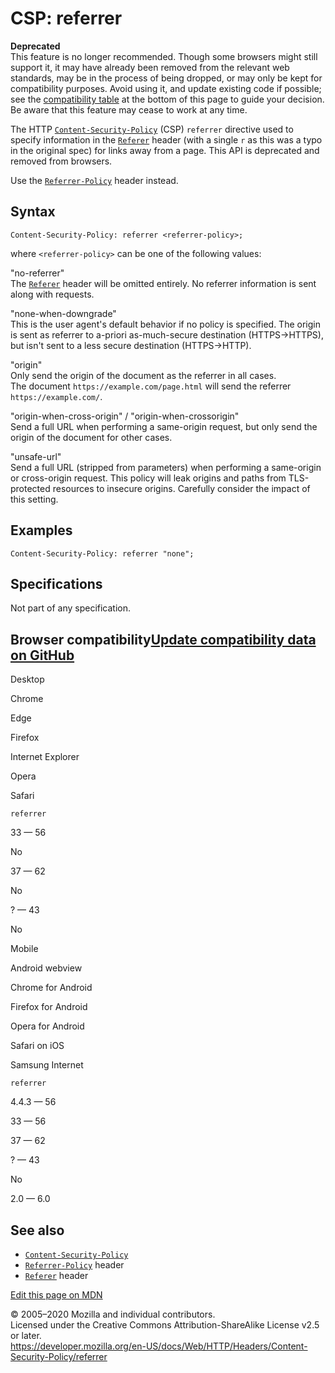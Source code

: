 CSP: referrer
=============

**Deprecated**  
This feature is no longer recommended. Though some browsers might still support it, it may have already been removed from the relevant web standards, may be in the process of being dropped, or may only be kept for compatibility purposes. Avoid using it, and update existing code if possible; see the [compatibility table](#Browser_compatibility) at the bottom of this page to guide your decision. Be aware that this feature may cease to work at any time.

The HTTP [`Content-Security-Policy`](../content-security-policy) (CSP) `referrer` directive used to specify information in the [`Referer`](../referer) header (with a single `r` as this was a typo in the original spec) for links away from a page. This API is deprecated and removed from browsers.

Use the [`Referrer-Policy`](../referrer-policy) header instead.

Syntax
------

    Content-Security-Policy: referrer <referrer-policy>;

where `<referrer-policy>` can be one of the following values:

"no-referrer"  
The [`Referer`](../referer) header will be omitted entirely. No referrer information is sent along with requests.

"none-when-downgrade"  
This is the user agent's default behavior if no policy is specified. The origin is sent as referrer to a-priori as-much-secure destination (HTTPS-&gt;HTTPS), but isn't sent to a less secure destination (HTTPS-&gt;HTTP).

"origin"  
Only send the origin of the document as the referrer in all cases.  
The document `https://example.com/page.html` will send the referrer `https://example.com/`.

"origin-when-cross-origin" / "origin-when-crossorigin"  
Send a full URL when performing a same-origin request, but only send the origin of the document for other cases.

"unsafe-url"  
Send a full URL (stripped from parameters) when performing a same-origin or cross-origin request. This policy will leak origins and paths from TLS-protected resources to insecure origins. Carefully consider the impact of this setting.

Examples
--------

    Content-Security-Policy: referrer "none";

Specifications
--------------

Not part of any specification.

Browser compatibility<a href="https://github.com/mdn/browser-compat-data" class="bc-github-link">Update compatibility data on GitHub</a>
----------------------------------------------------------------------------------------------------------------------------------------

Desktop

<span class="bc-head-txt-label bc-head-icon-chrome">Chrome</span>

<span class="bc-head-txt-label bc-head-icon-edge">Edge</span>

<span class="bc-head-txt-label bc-head-icon-firefox">Firefox</span>

<span class="bc-head-txt-label bc-head-icon-ie">Internet Explorer</span>

<span class="bc-head-txt-label bc-head-icon-opera">Opera</span>

<span class="bc-head-txt-label bc-head-icon-safari">Safari</span>

`referrer`

33 — 56

No

37 — 62

No

? — 43

No

Mobile

<span class="bc-head-txt-label bc-head-icon-webview_android">Android webview</span>

<span class="bc-head-txt-label bc-head-icon-chrome_android">Chrome for Android</span>

<span class="bc-head-txt-label bc-head-icon-firefox_android">Firefox for Android</span>

<span class="bc-head-txt-label bc-head-icon-opera_android">Opera for Android</span>

<span class="bc-head-txt-label bc-head-icon-safari_ios">Safari on iOS</span>

<span class="bc-head-txt-label bc-head-icon-samsunginternet_android">Samsung Internet</span>

`referrer`

4.4.3 — 56

33 — 56

37 — 62

? — 43

No

2.0 — 6.0

See also
--------

-   [`Content-Security-Policy`](../content-security-policy)
-   [`Referrer-Policy`](../referrer-policy) header
-   [`Referer`](../referer) header

<a href="https://developer.mozilla.org/en-US/docs/Web/HTTP/Headers/Content-Security-Policy/referrer$edit" class="_attribution-link">Edit this page on MDN</a>

© 2005–2020 Mozilla and individual contributors.  
Licensed under the Creative Commons Attribution-ShareAlike License v2.5 or later.  
<a href="https://developer.mozilla.org/en-US/docs/Web/HTTP/Headers/Content-Security-Policy/referrer" class="_attribution-link">https://developer.mozilla.org/en-US/docs/Web/HTTP/Headers/Content-Security-Policy/referrer</a>
